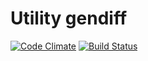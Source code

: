 # Utility gendiff
[![Code Climate](https://codeclimate.com/repos/58d18d61faea0f027c000178/badges/cff9ec070f95303e5973/gpa.svg)](https://codeclimate.com/repos/58d18d61faea0f027c000178/feed) [![Build Status](https://travis-ci.org/ReDBrother/project-lvl2-s70.svg?branch=master)](https://travis-ci.org/ReDBrother/project-lvl2-s70)
